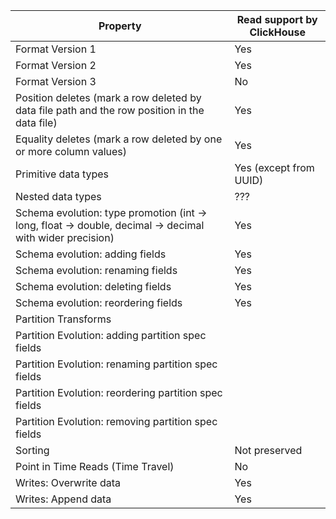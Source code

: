 | Property                                                                                                 | Read support by ClickHouse |
| -------------------------------------------------------------------------------------------------------- | -------------------------- |
| Format Version 1                                                                                         | Yes                        |
| Format Version 2                                                                                         | Yes                        |
| Format Version 3                                                                                         | No                         |
| Position deletes (mark a row deleted by data file path and the row position in the data file)            | Yes                        |
| Equality deletes (mark a row deleted by one or more column values)                                       | Yes                        |
| Primitive data types                                                                                     | Yes (except from UUID)     |
| Nested data types                                                                                     | ???                        |
| Schema evolution: type promotion (int -> long, float -> double, decimal -> decimal with wider precision) |       Yes                     |
| Schema evolution: adding fields                                                                          | Yes                        |
| Schema evolution: renaming fields                                                                        | Yes                        |
| Schema evolution: deleting fields                                                                        | Yes                        |
| Schema evolution: reordering fields                                                                      | Yes                        |
| Partition Transforms                                                                                     |                            |
| Partition Evolution: adding partition spec fields                                                        |                            |
| Partition Evolution: renaming partition spec fields                                                      |                            |
| Partition Evolution: reordering partition spec fields                                                    |                            |
| Partition Evolution: removing partition spec fields                                                      |                            |
| Sorting                                                                                                  |            Not preserved                |
| Point in Time Reads (Time Travel)                                                                        | No                         |
| Writes: Overwrite data                                                                                   | Yes                        |
| Writes: Append data                                                                                      | Yes                        |